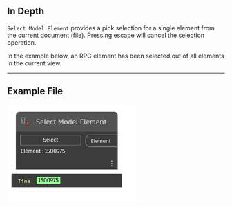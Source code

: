 ## In Depth
`Select Model Element` provides a pick selection for a single element from the current document (file). Pressing escape will cancel the selection operation.

In the example below, an RPC element has been selected out of all elements in the current view.
___
## Example File

![Select Model Element](./Dynamo.Nodes.DSModelElementSelection_img.jpg)